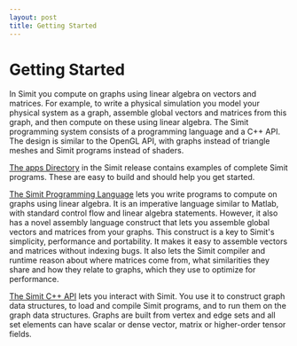 ```yaml
---
layout: post
title: Getting Started
---
```

Getting Started
===============
In Simit you compute on graphs using linear algebra on vectors and matrices.
For example, to write a physical simulation you model your physical system as a
graph, assemble global vectors and matrices from this graph, and then compute
on these using linear algebra.  The Simit programming system consists of a
programming language and a C++ API.  The design is similar to the OpenGL API,
with graphs instead of triangle meshes and Simit programs instead of shaders.

[The apps Directory](https://github.com/simit-lang/simit/tree/master/apps/springs)
in the Simit release contains examples of complete Simit programs.  These are
easy to build and should help you get started.

[The Simit Programming Language](language) lets you write programs
to compute on graphs using linear algebra.  It is an imperative language
similar to Matlab, with standard control flow and linear algebra statements.
However, it also has a novel assembly language construct that lets you assemble
global vectors and matrices from your graphs.  This construct is a key to
Simit's simplicity, performance and portability.  It makes it easy to assemble
vectors and matrices without indexing bugs.  It also lets the Simit compiler
and runtime reason about where matrices come from, what similarities they share
and how they relate to graphs, which they use to optimize for performance.

[The Simit C++ API](api) lets you interact with Simit. You use it to
construct graph data structures, to load and compile Simit programs, and to run
them on the graph data structures. Graphs are built from vertex and edge sets
and all set elements can have scalar or dense vector, matrix or higher-order
tensor fields.

